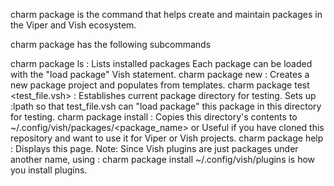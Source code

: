charm package is the command that helps create and maintain packages in the Viper
and Vish ecosystem.

charm package has the following subcommands

charm package ls : Lists installed packages
  Each package can be loaded with the "load package" Vish statement.
charm package new : Creates a new package project and populates from templates.
charm package test <test_file.vsh> : Establishes current package directory for testing.
  Sets up :lpath so that test_file.vsh can "load package" this package in this directory for testing.
charm package install <path> : Copies this directory's contents to ~/.config/vish/packages/<package_name> or <path>
  Useful if you have cloned this repository and want to  use it for Viper or Vish projects.
charm package help : Displays this page.
Note: Since Vish plugins are just packages under another name, using :
charm package install ~/.config/vish/plugins is how you install plugins.
